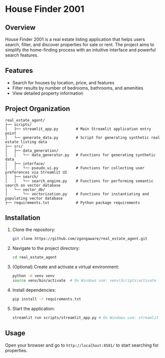 # House Finder 2001

## Overview

House Finder 2001 is a real estate listing application that helps users search, filter, and discover properties for sale or rent. The project aims to simplify the home-finding process with an intuitive interface and powerful search features.

## Features

- Search for houses by location, price, and features
- Filter results by number of bedrooms, bathrooms, and amenities
- View detailed property information

## Project Organization
```
real_estate_agent/
├── scripts/
│   ├── streamlit_app.py        # Main Streamlit application entry point
│   └── generate_data.py        # Script for generating synthetic real estate listing data
├── src/
│   ├── data_generation/
│   │   └── data_generator.py   # Functions for generating synthetic data
│   ├── interface/
│   │   └── pseudo_ui.py        # Functions for collecting user preferences via Streamlit UI
│   ├── search/
│   │   └── search_engine.py    # Functions for performing semantic search on vector database
│   └── vector_db/
│       └── vectorization.py    # Functions for instantiating and populating vector database
├── requirements.txt            # Python package requirements
```

## Installation

1. Clone the repository:
    ```bash
    git clone https://github.com/zgongaware/real_estate_agent.git
    ```
2. Navigate to the project directory:
    ```bash
    cd real_estate_agent
    ```
3. (Optional) Create and activate a virtual environment:
    ```bash
    python -m venv venv
    source venv/bin/activate  # On Windows use: venv\Scripts\activate
    ```
4. Install dependencies:
    ```bash
    pip install -r requirements.txt
    ```
5. Start the application:
    ```bash
    streamlit run scripts/streamlit_app.py # On Windows use: streamlit run scripts\streamlit_app.py
    ```

## Usage

Open your browser and go to `http://localhost:8501/` to start searching for properties.
